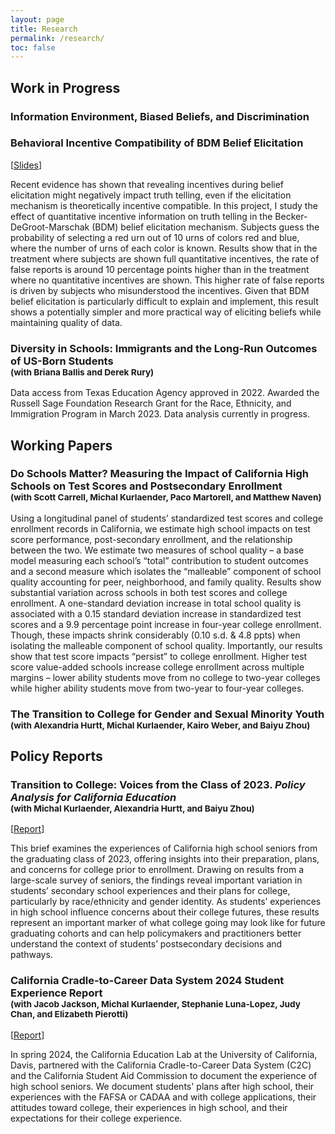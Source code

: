 ```yaml
---
layout: page
title: Research
permalink: /research/
toc: false
---
```




## Work in Progress

### **Information Environment, Biased Beliefs, and Discrimination**

### **Behavioral Incentive Compatibility of BDM Belief Elicitation**

[<ins><a href="https://chesun.github.io/assets/research/bdm_incentive_compatibility_esa.pdf" target="_blank">Slides</a></ins>]

Recent evidence has shown that revealing incentives during belief elicitation might negatively impact truth telling, even if the elicitation mechanism is theoretically incentive compatible. In this project, I study the effect of quantitative incentive information on truth telling in the Becker-DeGroot-Marschak (BDM) belief elicitation mechanism. Subjects guess the probability of selecting a red urn out of 10 urns of colors red and blue, where the number of urns of each color is known. Results show that in the treatment where subjects are shown full quantitative incentives, the rate of false reports is around 10 percentage points higher than in the treatment where no quantitative incentives are shown. This higher rate of false reports is driven by subjects who misunderstood the incentives. Given that BDM belief elicitation is particularly difficult to explain and implement, this result shows a potentially simpler and more practical way of eliciting beliefs while maintaining quality of data.


### **Diversity in Schools: Immigrants and the Long-Run Outcomes of US-Born Students** <br><sup>(with Briana Ballis and Derek Rury) </sup>

Data access from Texas Education Agency approved in 2022. Awarded the Russell Sage Foundation Research Grant for the Race, Ethnicity, and Immigration Program in March 2023. Data analysis currently in progress.



## Working Papers

### **Do Schools Matter? Measuring the Impact of California High Schools on Test Scores and Postsecondary Enrollment** <br><sup>(with Scott Carrell, Michal Kurlaender, Paco Martorell, and Matthew Naven)</sup>

Using a longitudinal panel of students’ standardized test scores and college enrollment records in California, we estimate high school impacts on test score performance, post-secondary enrollment, and the relationship between the two. We estimate two measures of school quality – a base model measuring each school’s “total” contribution to student outcomes and a second measure which isolates the “malleable” component of school quality accounting for peer, neighborhood, and family quality. Results show substantial variation across schools in both test scores and college enrollment. A one-standard deviation increase in total school quality is associated with a 0.15 standard deviation increase in standardized test scores and a 9.9 percentage point increase in four-year college enrollment. Though, these impacts shrink considerably (0.10 s.d. & 4.8 ppts) when isolating the malleable component of school quality. Importantly, our results show that test score impacts “persist” to college enrollment. Higher test score value-added schools increase college enrollment across multiple margins – lower ability students move from no college to two-year colleges while higher ability students move from two-year to four-year colleges.


### **The Transition to College for Gender and Sexual Minority Youth** <br> <sup>(with Alexandria Hurtt, Michal Kurlaender, Kairo Weber, and Baiyu Zhou)</sup>

## Policy Reports

### **Transition to College: Voices from the Class of 2023.** *Policy Analysis for California Education* <br> <sup> (with Michal Kurlaender, Alexandria Hurtt, and Baiyu Zhou)</sup> 

[<ins><a href="https://edpolicyinca.org/publications/transition-college" target="blank">Report</a></ins>]


This brief examines the experiences of California high school seniors from the graduating class of 2023, offering insights into their preparation, plans, and concerns for college prior to enrollment. Drawing on results from a large-scale survey of seniors, the findings reveal important variation in students’ secondary school experiences and their plans for college, particularly by race/ethnicity and gender identity. As students’ experiences in high school influence concerns about their college futures, these results represent an important marker of what college going may look like for future graduating cohorts and can help policymakers and practitioners better understand the context of students’ postsecondary decisions and pathways.

### **California Cradle-to-Career Data System 2024 Student Experience Report** <br><sup> (with Jacob Jackson, Michal Kurlaender, Stephanie Luna-Lopez, Judy Chan, and Elizabeth Pierotti)</sup> 

[<ins><a href="https://c2c.ca.gov/wp-content/uploads/2025/02/C2C-Student-Experience-Report-2024-Academic-Year.pdf" target="blank">Report</a></ins>]

In spring 2024, the California Education Lab at the University of California, Davis, partnered with the California Cradle-to-Career Data System (C2C)
and the California Student Aid Commission to document the experience of high school seniors. We document students' plans after high school, their  experiences with the FAFSA or CADAA and with college applications, their attitudes toward college, their experiences in high school, and their expectations for their college experience.